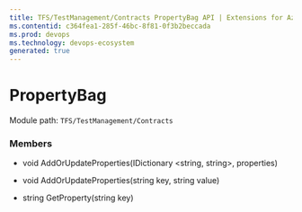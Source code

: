```yaml
---
title: TFS/TestManagement/Contracts PropertyBag API | Extensions for Azure DevOps Services
ms.contentid: c364fea1-285f-46bc-8f81-0f3b2beccada
ms.prod: devops
ms.technology: devops-ecosystem
generated: true
---
```


# PropertyBag

Module path: `TFS/TestManagement/Contracts`


### Members

* void AddOrUpdateProperties(IDictionary &lt;string, string&gt;, properties)

* void AddOrUpdateProperties(string key, string value)

* string GetProperty(string key)